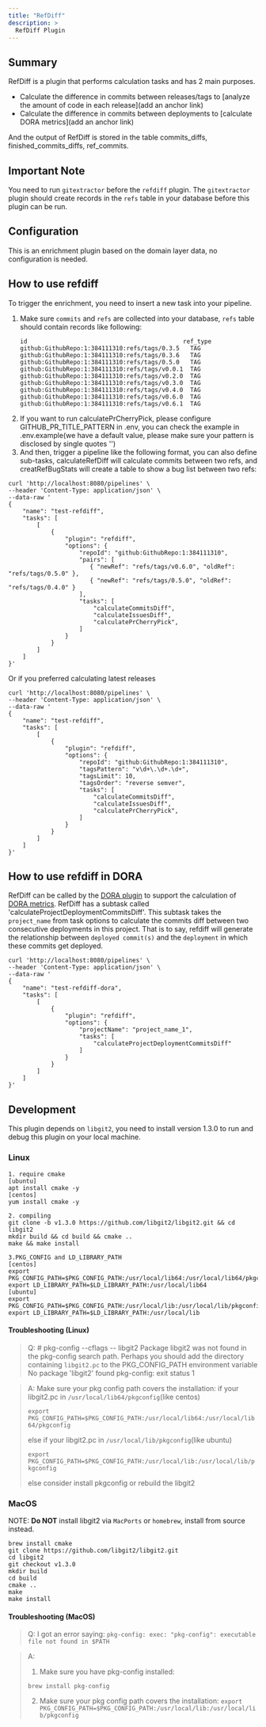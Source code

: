 ```yaml
---
title: "RefDiff"
description: >
  RefDiff Plugin
---
```


## Summary

RefDiff is a plugin that performs calculation tasks and has 2 main purposes.

- Calculate the difference in commits between releases/tags to [analyze the amount of code in each release](add an anchor link)
- Calculate the difference in commits between deployments to [calculate DORA metrics](add an anchor link)

And the output of RefDiff is stored in the table commits_diffs, finished_commits_diffs, ref_commits.

## Important Note

You need to run `gitextractor` before the `refdiff` plugin. The `gitextractor` plugin should create records in the `refs` table in your database before this plugin can be run.

## Configuration

This is an enrichment plugin based on the domain layer data, no configuration is needed.

## How to use refdiff

To trigger the enrichment, you need to insert a new task into your pipeline.

1. Make sure `commits` and `refs` are collected into your database, `refs` table should contain records like following:
   ```
   id                                            ref_type
   github:GithubRepo:1:384111310:refs/tags/0.3.5   TAG
   github:GithubRepo:1:384111310:refs/tags/0.3.6   TAG
   github:GithubRepo:1:384111310:refs/tags/0.5.0   TAG
   github:GithubRepo:1:384111310:refs/tags/v0.0.1  TAG
   github:GithubRepo:1:384111310:refs/tags/v0.2.0  TAG
   github:GithubRepo:1:384111310:refs/tags/v0.3.0  TAG
   github:GithubRepo:1:384111310:refs/tags/v0.4.0  TAG
   github:GithubRepo:1:384111310:refs/tags/v0.6.0  TAG
   github:GithubRepo:1:384111310:refs/tags/v0.6.1  TAG
   ```
2. If you want to run calculatePrCherryPick, please configure GITHUB_PR_TITLE_PATTERN in .env, you can check the example in .env.example(we have a default value, please make sure your pattern is disclosed by single quotes '')
3. And then, trigger a pipeline like the following format, you can also define sub-tasks, calculateRefDiff will calculate commits between two refs, and creatRefBugStats will create a table to show a bug list between two refs:

```shell
curl 'http://localhost:8080/pipelines' \
--header 'Content-Type: application/json' \
--data-raw '
{
    "name": "test-refdiff",
    "tasks": [
        [
            {
                "plugin": "refdiff",
                "options": {
                    "repoId": "github:GithubRepo:1:384111310",
                    "pairs": [
                       { "newRef": "refs/tags/v0.6.0", "oldRef": "refs/tags/0.5.0" },
                       { "newRef": "refs/tags/0.5.0", "oldRef": "refs/tags/0.4.0" }
                    ],
                    "tasks": [
                        "calculateCommitsDiff",
                        "calculateIssuesDiff",
                        "calculatePrCherryPick",
                    ]
                }
            }
        ]
    ]
}'
```

Or if you preferred calculating latest releases

```shell
curl 'http://localhost:8080/pipelines' \
--header 'Content-Type: application/json' \
--data-raw '
{
    "name": "test-refdiff",
    "tasks": [
        [
            {
                "plugin": "refdiff",
                "options": {
                    "repoId": "github:GithubRepo:1:384111310",
                    "tagsPattern": "v\d+\.\d+.\d+",
                    "tagsLimit": 10,
                    "tagsOrder": "reverse semver",
                    "tasks": [
                        "calculateCommitsDiff",
                        "calculateIssuesDiff",
                        "calculatePrCherryPick",
                    ]
                }
            }
        ]
    ]
}'
```

## How to use refdiff in DORA

RefDiff can be called by the [DORA plugin](https://github.com/apache/incubator-devlake/tree/main/plugins/dora) to support the calculation of [DORA metrics](https://devlake.apache.org/docs/UserManuals/DORA). RefDiff has a subtask called 'calculateProjectDeploymentCommitsDiff'. This subtask takes the `project_name` from task options to calculate the commits diff between two consecutive deployments in this project. That is to say, refdiff will generate the relationship between `deployed commit(s)` and the `deployment` in which these commits get deployed.

```shell
curl 'http://localhost:8080/pipelines' \
--header 'Content-Type: application/json' \
--data-raw '
{
    "name": "test-refdiff-dora",
    "tasks": [
        [
            {
                "plugin": "refdiff",
                "options": {
                    "projectName": "project_name_1",
                    "tasks": [
                        "calculateProjectDeploymentCommitsDiff"
                    ]
                }
            }
        ]
    ]
}'
```

## Development

This plugin depends on `libgit2`, you need to install version 1.3.0 to run and debug this plugin on your local
machine.

### Linux

```
1. require cmake
[ubuntu]
apt install cmake -y
[centos]
yum install cmake -y

2. compiling
git clone -b v1.3.0 https://github.com/libgit2/libgit2.git && cd libgit2
mkdir build && cd build && cmake ..
make && make install

3.PKG_CONFIG and LD_LIBRARY_PATH
[centos]
export PKG_CONFIG_PATH=$PKG_CONFIG_PATH:/usr/local/lib64:/usr/local/lib64/pkgconfig
export LD_LIBRARY_PATH=$LD_LIBRARY_PATH:/usr/local/lib64
[ubuntu]
export PKG_CONFIG_PATH=$PKG_CONFIG_PATH:/usr/local/lib:/usr/local/lib/pkgconfig
export LD_LIBRARY_PATH=$LD_LIBRARY_PATH:/usr/local/lib
```

#### Troubleshooting (Linux)

> Q: # pkg-config --cflags -- libgit2 Package libgit2 was not found in the pkg-config search path.
> Perhaps you should add the directory containing `libgit2.pc` to the PKG_CONFIG_PATH environment variable
> No package 'libgit2' found pkg-config: exit status 1

> A:
> Make sure your pkg config path covers the installation:
> if your libgit2.pc in `/usr/local/lib64/pkgconfig`(like centos)
>
> `export PKG_CONFIG_PATH=$PKG_CONFIG_PATH:/usr/local/lib64:/usr/local/lib64/pkgconfig`
>
> else if your libgit2.pc in `/usr/local/lib/pkgconfig`(like ubuntu)
>
> `export PKG_CONFIG_PATH=$PKG_CONFIG_PATH:/usr/local/lib:/usr/local/lib/pkgconfig`
>
> else consider install pkgconfig or rebuild the libgit2

### MacOS

NOTE: **Do NOT** install libgit2 via `MacPorts` or `homebrew`, install from source instead.

```
brew install cmake
git clone https://github.com/libgit2/libgit2.git
cd libgit2
git checkout v1.3.0
mkdir build
cd build
cmake ..
make
make install
```

#### Troubleshooting (MacOS)

> Q: I got an error saying: `pkg-config: exec: "pkg-config": executable file not found in $PATH`

> A:
>
> 1. Make sure you have pkg-config installed:
>
> `brew install pkg-config`
>
> 2. Make sure your pkg config path covers the installation:
>    `export PKG_CONFIG_PATH=$PKG_CONFIG_PATH:/usr/local/lib:/usr/local/lib/pkgconfig`

<br/><br/><br/>
